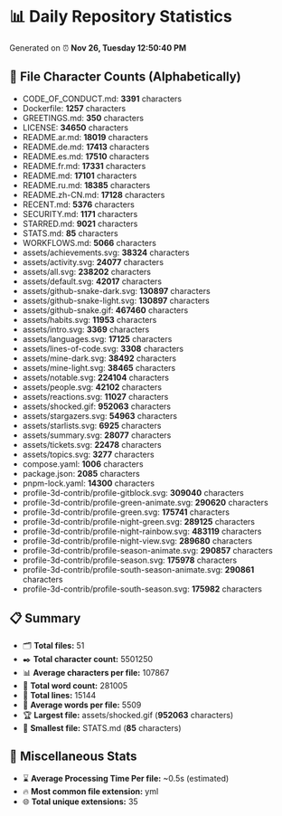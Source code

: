 # 📊 Daily Repository Statistics
Generated on ⏰ **Nov 26, Tuesday 12:50:40 PM**

## 📂 File Character Counts (Alphabetically)
- CODE_OF_CONDUCT.md: **3391** characters
- Dockerfile: **1257** characters
- GREETINGS.md: **350** characters
- LICENSE: **34650** characters
- README.ar.md: **18019** characters
- README.de.md: **17413** characters
- README.es.md: **17510** characters
- README.fr.md: **17331** characters
- README.md: **17101** characters
- README.ru.md: **18385** characters
- README.zh-CN.md: **17128** characters
- RECENT.md: **5376** characters
- SECURITY.md: **1171** characters
- STARRED.md: **9021** characters
- STATS.md: **85** characters
- WORKFLOWS.md: **5066** characters
- assets/achievements.svg: **38324** characters
- assets/activity.svg: **24077** characters
- assets/all.svg: **238202** characters
- assets/default.svg: **42017** characters
- assets/github-snake-dark.svg: **130897** characters
- assets/github-snake-light.svg: **130897** characters
- assets/github-snake.gif: **467460** characters
- assets/habits.svg: **11953** characters
- assets/intro.svg: **3369** characters
- assets/languages.svg: **17125** characters
- assets/lines-of-code.svg: **3308** characters
- assets/mine-dark.svg: **38492** characters
- assets/mine-light.svg: **38465** characters
- assets/notable.svg: **224104** characters
- assets/people.svg: **42102** characters
- assets/reactions.svg: **11027** characters
- assets/shocked.gif: **952063** characters
- assets/stargazers.svg: **54963** characters
- assets/starlists.svg: **6925** characters
- assets/summary.svg: **28077** characters
- assets/tickets.svg: **22478** characters
- assets/topics.svg: **3277** characters
- compose.yaml: **1006** characters
- package.json: **2085** characters
- pnpm-lock.yaml: **14300** characters
- profile-3d-contrib/profile-gitblock.svg: **309040** characters
- profile-3d-contrib/profile-green-animate.svg: **290620** characters
- profile-3d-contrib/profile-green.svg: **175741** characters
- profile-3d-contrib/profile-night-green.svg: **289125** characters
- profile-3d-contrib/profile-night-rainbow.svg: **483119** characters
- profile-3d-contrib/profile-night-view.svg: **289680** characters
- profile-3d-contrib/profile-season-animate.svg: **290857** characters
- profile-3d-contrib/profile-season.svg: **175978** characters
- profile-3d-contrib/profile-south-season-animate.svg: **290861** characters
- profile-3d-contrib/profile-south-season.svg: **175982** characters

## 📋 Summary
- 🗂️ **Total files:** 51
- ✒️ **Total character count:** 5501250
- 📊 **Average characters per file:** 107867
- 📝 **Total word count:** 281005
- 🧾 **Total lines:** 15144
- 📐 **Average words per file:** 5509
- 🏆 **Largest file:** assets/shocked.gif (**952063** characters)
- 🥉 **Smallest file:** STATS.md (**85** characters)

## 🌟 Miscellaneous Stats
- ⌛ **Average Processing Time Per file:** ~0.5s (estimated)
- 🔥 **Most common file extension:** yml
- 🌐 **Total unique extensions:** 35
